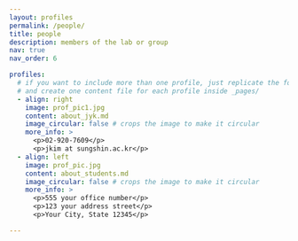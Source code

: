 ```yaml
---
layout: profiles
permalink: /people/
title: people
description: members of the lab or group
nav: true
nav_order: 6

profiles:
  # if you want to include more than one profile, just replicate the following block
  # and create one content file for each profile inside _pages/
  - align: right
    image: prof_pic1.jpg
    content: about_jyk.md
    image_circular: false # crops the image to make it circular
    more_info: >
      <p>02-920-7609</p>
      <p>jkim at sungshin.ac.kr</p>
  - align: left
    image: prof_pic.jpg
    content: about_students.md
    image_circular: false # crops the image to make it circular
    more_info: >
      <p>555 your office number</p>
      <p>123 your address street</p>
      <p>Your City, State 12345</p>

---
```

